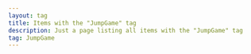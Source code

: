 ```yaml
---
layout: tag
title: Items with the "JumpGame" tag
description: Just a page listing all items with the "JumpGame" tag
tag: JumpGame
---
```

